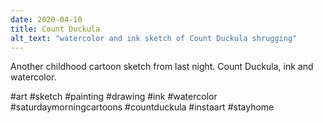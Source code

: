 ```yaml
---
date: 2020-04-10
title: Count Duckula
alt_text: "watercolor and ink sketch of Count Duckula shrugging"
---
```


Another childhood cartoon sketch from last night. Count Duckula, ink and
watercolor.

#art #sketch #painting #drawing #ink #watercolor #saturdaymorningcartoons
#countduckula #instaart #stayhome
